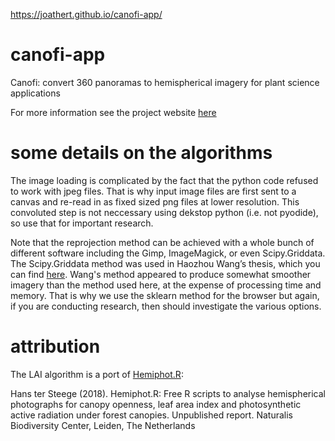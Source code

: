 https://joathert.github.io/canofi-app/

# canofi-app
Canofi: convert 360 panoramas to hemispherical imagery for plant science applications

For more information see the project website [here](https://www.cano.fi)

# some details on the algorithms
The image loading is complicated by the fact that the python code refused to work with jpeg files. That is why
input image files are first sent to a canvas and re-read in as fixed sized png files at lower resolution.  This convoluted step is not neccessary using dekstop python (i.e. not pyodide), so use that for important research.  

Note that the reprojection method can be achieved with a whole bunch of different software including the Gimp, 
ImageMagick, or even Scipy.Griddata. The Scipy.Griddata method was used in Haozhou Wang’s thesis, which you can find [here](https://github.com/HowcanoeWang/Spherical2TreeAttributes). Wang's method appeared to produce somewhat smoother imagery than the method used here, at the expense of processing time and memory. That is why we use the sklearn method for the browser but again, if you are conducting research, then should investigate the various options.   

# attribution
The LAI algorithm is a port of [Hemiphot.R](https://github.com/naturalis/Hemiphot):

Hans ter Steege (2018). Hemiphot.R: Free R scripts to analyse hemispherical photographs for canopy openness, leaf area index and photosynthetic active radiation under forest canopies. Unpublished report. Naturalis Biodiversity Center, Leiden, The Netherlands 

